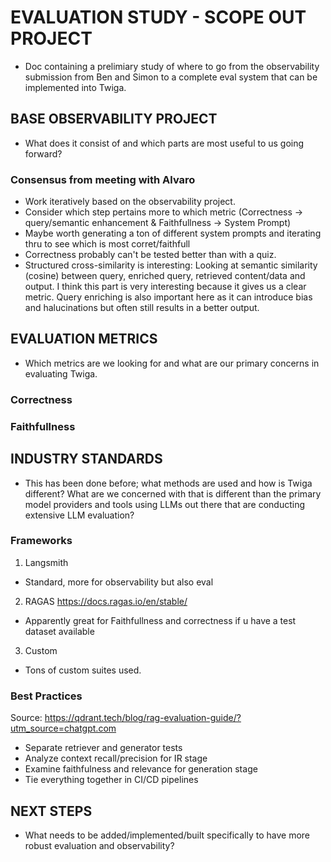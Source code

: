 # EVALUATION STUDY - SCOPE OUT PROJECT
- Doc containing a prelimiary study of where to go from the observability submission from Ben and Simon to a complete eval system that can be implemented into Twiga.

## BASE OBSERVABILITY PROJECT
- What does it consist of and which parts are most useful to us going forward?

### Consensus from meeting with Alvaro
- Work iteratively based on the observability project.
- Consider which step pertains more to which metric (Correctness -> query/semantic enhancement & Faithfullness -> System Prompt)
- Maybe worth generating a ton of different system prompts and iterating thru to see which is most corret/faithfull
- Correctness probably can't be tested better than with a quiz.
- Structured cross-similarity is interesting: Looking at semantic similarity (cosine) between query, enriched query, retrieved content/data and output. I think this part is very interesting because it gives us a clear metric. Query enriching is also important here as it can introduce bias and halucinations but often still results in a better output. 

## EVALUATION METRICS
- Which metrics are we looking for and what are our primary concerns in evaluating Twiga.

### Correctness

### Faithfullness


## INDUSTRY STANDARDS
- This has been done before; what methods are used and how is Twiga different? What are we concerned with that is different than the primary model providers and tools using LLMs out there that are conducting extensive LLM evaluation?

### Frameworks
1. Langsmith
- Standard, more for observability but also eval

2. RAGAS
https://docs.ragas.io/en/stable/
- Apparently great for Faithfullness and correctness if u have a test dataset available

3. Custom
- Tons of custom suites used.

### Best Practices
Source: https://qdrant.tech/blog/rag-evaluation-guide/?utm_source=chatgpt.com

- Separate retriever and generator tests
- Analyze context recall/precision for IR stage
- Examine faithfulness and relevance for generation stage
- Tie everything together in CI/CD pipelines


## NEXT STEPS
- What needs to be added/implemented/built specifically to have more robust evaluation and observability?